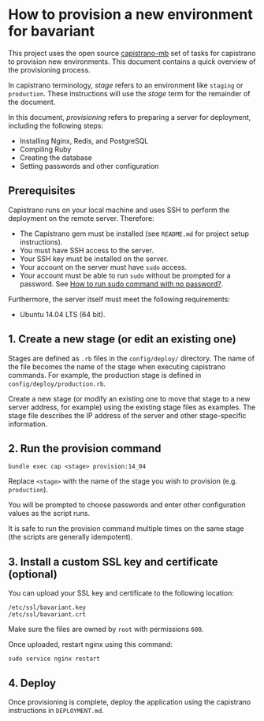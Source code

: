 # How to provision a new environment for bavariant

This project uses the open source [capistrano-mb](https://github.com/mattbrictson/capistrano-mb) set of tasks for capistrano to provision new environments. This document contains a quick overview of the provisioning process.

In capistrano terminology, *stage* refers to an environment like `staging` or `production`. These instructions will use the *stage* term for the remainder of the document.

In this document, *provisioning* refers to preparing a server for deployment, including the following steps:

* Installing Nginx, Redis, and PostgreSQL
* Compiling Ruby
* Creating the database
* Setting passwords and other configuration


## Prerequisites

Capistrano runs on your local machine and uses SSH to perform the deployment on the remote server. Therefore:

* The Capistrano gem must be installed (see `README.md` for project setup instructions).
* You must have SSH access to the server.
* Your SSH key must be installed on the server.
* Your account on the server must have `sudo` access.
* Your account must be able to run `sudo` without be prompted for a password. See [How to run sudo command with no password?](http://askubuntu.com/questions/192050/how-to-run-sudo-command-with-no-password).

Furthermore, the server itself must meet the following requirements:

* Ubuntu 14.04 LTS (64 bit).


## 1. Create a new stage (or edit an existing one)

Stages are defined as `.rb` files in the `config/deploy/` directory. The name of the file becomes the name of the stage when executing capistrano commands. For example, the production stage is defined in `config/deploy/production.rb`.

Create a new stage (or modify an existing one to move that stage to a new server address, for example) using the existing stage files as examples. The stage file describes the IP address of the server and other stage-specific information.

## 2. Run the provision command

`bundle exec cap <stage> provision:14_04`

Replace `<stage>` with the name of the stage you wish to provision (e.g. `production`).

You will be prompted to choose passwords and enter other configuration values as the script runs.

It is safe to run the provision command multiple times on the same stage (the scripts are generally idempotent).

## 3. Install a custom SSL key and certificate (optional)

You can upload your SSL key and certificate to the following location:

```
/etc/ssl/bavariant.key
/etc/ssl/bavariant.crt
```

Make sure the files are owned by `root` with permissions `600`.

Once uploaded, restart nginx using this command:

```
sudo service nginx restart
```

## 4. Deploy

Once provisioning is complete, deploy the application using the capistrano instructions in `DEPLOYMENT.md`.
